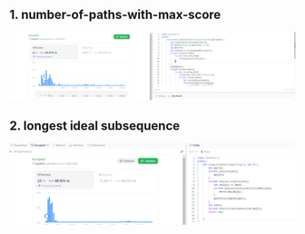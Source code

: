 ## 1. number-of-paths-with-max-score

![](images/20240621094404.png)

## 2. longest ideal subsequence

![](images/20240621100345.png)
